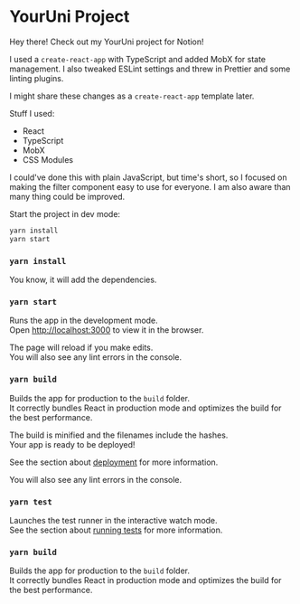 # YourUni Project

Hey there! Check out my YourUni project for Notion!

I used a `create-react-app` with TypeScript and added MobX for state management. I also tweaked ESLint settings and threw in Prettier and some linting plugins.

I might share these changes as a `create-react-app` template later.

Stuff I used:
- React
- TypeScript
- MobX
- CSS Modules

I could've done this with plain JavaScript, but time's short, so I focused on making the filter component easy to use for everyone.
I am also aware than many thing could be improved.

Start the project in dev mode:
```sh
yarn install
yarn start
```


### `yarn install`

You know, it will add the dependencies.

### `yarn start`


Runs the app in the development mode.\
Open [http://localhost:3000](http://localhost:3000) to view it in the browser.

The page will reload if you make edits.\
You will also see any lint errors in the console.



### `yarn build`

Builds the app for production to the `build` folder.\
It correctly bundles React in production mode and optimizes the build for the best performance.

The build is minified and the filenames include the hashes.\
Your app is ready to be deployed!

See the section about [deployment](https://facebook.github.io/create-react-app/docs/deployment) for more information.

You will also see any lint errors in the console.

### `yarn test`

Launches the test runner in the interactive watch mode.\
See the section about [running tests](https://facebook.github.io/create-react-app/docs/running-tests) for more information.

### `yarn build`

Builds the app for production to the `build` folder.\
It correctly bundles React in production mode and optimizes the build for the best performance.

